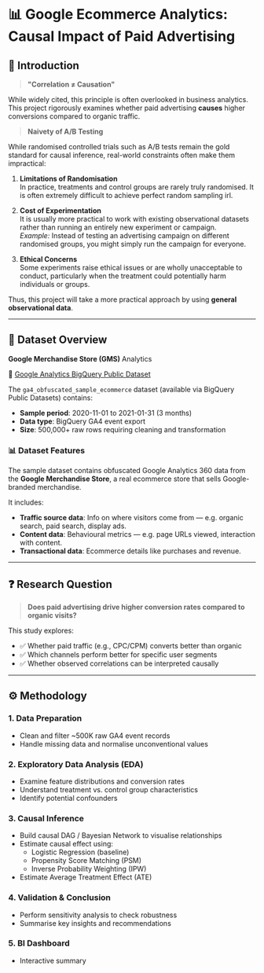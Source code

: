 # 📊 Google Ecommerce Analytics: Causal Impact of Paid Advertising

## 📌 Introduction  
> **"Correlation ≠ Causation"**

While widely cited, this principle is often overlooked in business analytics.  
This project rigorously examines whether paid advertising **causes** higher conversions compared to organic traffic.

> **Naivety of A/B Testing**

While randomised controlled trials such as A/B tests remain the gold standard for causal inference, real-world constraints often make them impractical:

1. **Limitations of Randomisation**  
   In practice, treatments and control groups are rarely truly randomised. It is often extremely difficult to achieve perfect random sampling irl.

2. **Cost of Experimentation**  
   It is usually more practical to work with existing observational datasets rather than running an entirely new experiment or campaign.  
   *Example:* Instead of testing an advertising campaign on different randomised groups, you might simply run the campaign for everyone.

3. **Ethical Concerns**  
   Some experiments raise ethical issues or are wholly unacceptable to conduct, particularly when the treatment could potentially harm individuals or groups.

Thus, this project will take a more practical approach by using **general observational data**.

---

## 📂 Dataset Overview  
**Google Merchandise Store (GMS)** Analytics  

🔗 [Google Analytics BigQuery Public Dataset](https://support.google.com/analytics/answer/7586738#where-the-data-comes-from&zippy=%2Cin-this-article)

The `ga4_obfuscated_sample_ecommerce` dataset (available via BigQuery Public Datasets) contains:
- **Sample period**: 2020-11-01 to 2021-01-31 (3 months)  
- **Data type**: BigQuery GA4 event export  
- **Size**: 500,000+ raw rows requiring cleaning and transformation

### 📊 Dataset Features  
The sample dataset contains obfuscated Google Analytics 360 data from the **Google Merchandise Store**, a real ecommerce store that sells Google-branded merchandise.

It includes:
- **Traffic source data**: Info on where visitors come from — e.g. organic search, paid search, display ads.
- **Content data**: Behavioural metrics — e.g. page URLs viewed, interaction with content.
- **Transactional data**: Ecommerce details like purchases and revenue.

---

## ❓ Research Question  

> **Does paid advertising drive higher conversion rates compared to organic visits?**

This study explores:
- ✅ Whether paid traffic (e.g., CPC/CPM) converts better than organic
- ✅ Which channels perform better for specific user segments
- ✅ Whether observed correlations can be interpreted causally

---

## ⚙️ Methodology

### 1. **Data Preparation**
- Clean and filter ~500K raw GA4 event records  
- Handle missing data and normalise unconventional values

### 2. **Exploratory Data Analysis (EDA)**
- Examine feature distributions and conversion rates  
- Understand treatment vs. control group characteristics  
- Identify potential confounders

### 3. **Causal Inference**
- Build causal DAG / Bayesian Network to visualise relationships  
- Estimate causal effect using:
  - Logistic Regression (baseline)
  - Propensity Score Matching (PSM)
  - Inverse Probability Weighting (IPW)
- Estimate Average Treatment Effect (ATE)

### 4. **Validation & Conclusion**
- Perform sensitivity analysis to check robustness  
- Summarise key insights and recommendations

### 5. **BI Dashboard**
- Interactive summary
